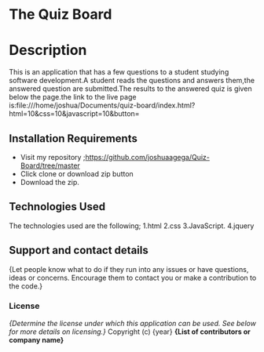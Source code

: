 # The Quiz Board

# Description
This is an application that has a few questions to a student studying software development.A student reads the questions and answers them,the answered question are submitted.The results to the answered quiz is given below the page.the link to the live page is:file:///home/joshua/Documents/quiz-board/index.html?html=10&css=10&javascript=10&button=
## Installation Requirements
* Visit my repository ;https://github.com/joshuaagega/Quiz-Board/tree/master
* Click clone or download zip button
* Download the zip.
## Technologies Used
The technologies used are the following;
 1.html
 2.css
 3.JavaScript.
 4.jquery
## Support and contact details
{Let people know what to do if they run into any issues or have questions, ideas or concerns.  Encourage them to contact you or make a contribution to the code.}
### License
*{Determine the license under which this application can be used.  See below for more details on licensing.}*
Copyright (c) {year} **{List of contributors or company name}**
